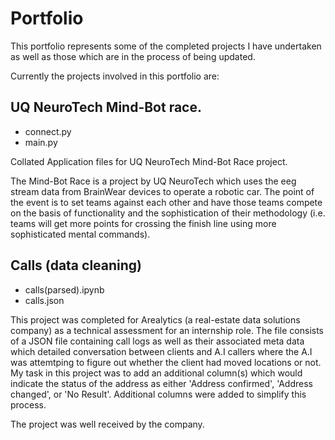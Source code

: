 # Portfolio

This portfolio represents some of the completed projects I have undertaken as well as those which are in the process of being updated.

Currently the projects involved in this portfolio are:

## UQ NeuroTech Mind-Bot race.

- connect.py
- main.py

Collated Application files for UQ NeuroTech Mind-Bot Race project.

The Mind-Bot Race is a project by UQ NeuroTech which uses the eeg stream data from BrainWear devices to operate a robotic car. The point of the event is to set teams against each other and have those teams compete on the basis of functionality and the sophistication of their methodology (i.e. teams will get more points for crossing the finish line using more sophisticated mental commands).

## Calls (data cleaning)

- calls(parsed).ipynb
- calls.json

This project was completed for Arealytics (a real-estate data solutions company) as a technical assessment for an internship role. The file consists of a JSON file containing call logs as well as their associated meta data which detailed conversation between clients and A.I callers where the A.I was attemtping to figure out whether the client had moved locations or not. My task in this project was to add an additional column(s) which would indicate the status of the address as either 'Address confirmed', 'Address changed', or 'No Result'. Additional columns were added to simplify this process.

The project was well received by the company.


